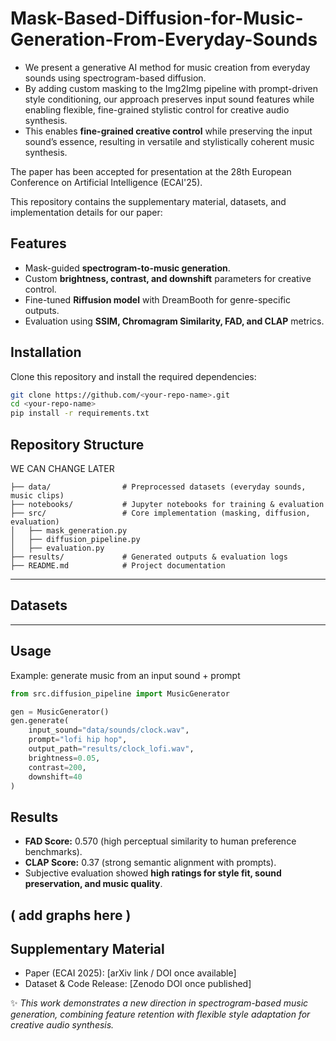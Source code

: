 # Mask-Based-Diffusion-for-Music-Generation-From-Everyday-Sounds
- We present a generative AI method for music creation from everyday sounds using spectrogram-based diffusion. 
- By adding custom masking to the Img2Img pipeline with prompt-driven style conditioning, our approach preserves input sound features while enabling flexible, fine-grained stylistic control for creative audio synthesis. 
- This enables **fine-grained creative control** while preserving the input sound’s essence, resulting in versatile and stylistically coherent music synthesis.

The paper has been accepted for presentation at the 28th European Conference on Artificial Intelligence (ECAI'25).

This repository contains the supplementary material, datasets, and implementation details for our paper:

##  Features

* Mask-guided **spectrogram-to-music generation**.
* Custom **brightness, contrast, and downshift** parameters for creative control.
* Fine-tuned **Riffusion model** with DreamBooth for genre-specific outputs.
* Evaluation using **SSIM, Chromagram Similarity, FAD, and CLAP** metrics.


##  Installation

Clone this repository and install the required dependencies:

```bash
git clone https://github.com/<your-repo-name>.git
cd <your-repo-name>
pip install -r requirements.txt
```


##  Repository Structure
WE CAN CHANGE LATER 
```
├── data/                # Preprocessed datasets (everyday sounds, music clips)
├── notebooks/           # Jupyter notebooks for training & evaluation
├── src/                 # Core implementation (masking, diffusion, evaluation)
│   ├── mask_generation.py
│   ├── diffusion_pipeline.py
│   ├── evaluation.py
├── results/             # Generated outputs & evaluation logs
├── README.md            # Project documentation
```

---

##  Datasets


---

##  Usage

Example: generate music from an input sound + prompt

```python
from src.diffusion_pipeline import MusicGenerator

gen = MusicGenerator()
gen.generate(
    input_sound="data/sounds/clock.wav",
    prompt="lofi hip hop",
    output_path="results/clock_lofi.wav",
    brightness=0.05,
    contrast=200,
    downshift=40
)
```


##  Results

* **FAD Score:** 0.570 (high perceptual similarity to human preference benchmarks).
* **CLAP Score:** 0.37 (strong semantic alignment with prompts).
* Subjective evaluation showed **high ratings for style fit, sound preservation, and music quality**.

( add graphs here ) 
---

##  Supplementary Material

* Paper (ECAI 2025): \[arXiv link / DOI once available]
* Dataset & Code Release: \[Zenodo DOI once published]



✨ *This work demonstrates a new direction in spectrogram-based music generation, combining feature retention with flexible style adaptation for creative audio synthesis.*
